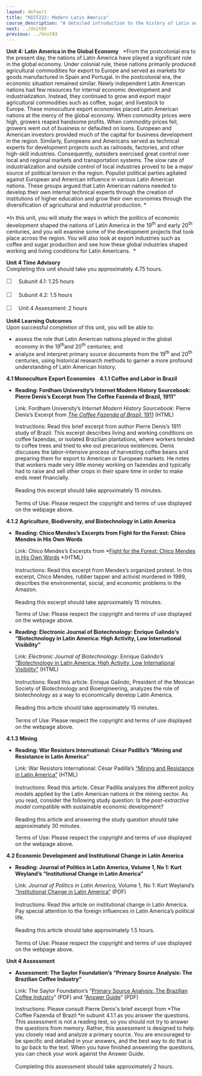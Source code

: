 ```yaml
---
layout: default
title: "HIST222: Modern Latin America"
course_description: "A detailed introduction to the history of Latin and South America from the 19th century to the present. Analyzes the region's independence movements and the creation of its modern nation-states."
next: ../Unit05
previous: ../Unit03
---
```

**Unit 4: Latin America in the Global Economy** <span id="4"></span> 
*From the postcolonial era to the present day, the nations of Latin
America have played a significant role in the global economy. Under
colonial rule, these nations primarily produced agricultural commodities
for export to Europe and served as markets for goods manufactured in
Spain and Portugal. In the postcolonial era, the economic situation
remained similar. Newly independent Latin American nations had few
resources for internal economic development and
industrialization. Instead, they continued to grow and export major
agricultural commodities such as coffee, sugar, and livestock to
Europe. These monoculture export economies placed Latin American nations
at the mercy of the global economy. When commodity prices were high,
growers reaped handsome profits. When commodity prices fell, growers
went out of business or defaulted on loans. European and American
investors provided much of the capital for business development in the
region. Similarly, Europeans and Americans served as technical experts
for development projects such as railroads, factories, and other
high-skill industries. Consequently, outsiders exercised great control
over local and regional markets and transportation systems. The slow
rate of industrialization and outside control of local industries proved
to be a major source of political tension in the region. Populist
political parties agitated against European and American influence in
various Latin American nations. These groups argued that Latin American
nations needed to develop their own internal technical experts through
the creation of institutions of higher education and grow their own
economies through the diversification of agricultural and industrial
production. *  
    
 *In this unit, you will study the ways in which the politics of
economic development shaped the nations of Latin America in the
19<sup>th</sup> and early 20<sup>th</sup> centuries, and you will
examine some of the development projects that took place across the
region. You will also look at export industries such as coffee and sugar
production and see how these global industries shaped working and living
conditions for Latin Americans.  *

**Unit 4 Time Advisory**  
Completing this unit should take you approximately 4.75 hours.  
  
 <span
style="color: rgb(85, 85, 85); font-family: 'Myriad Pro', 'Gill Sans', 'Gill Sans MT', Calibri, sans-serif; font-size: 16.363636016845703px; line-height: 21.81818199157715px;">☐
   </span>Subunit 4.1: 1.25 hours  
  
 <span
style="color: rgb(85, 85, 85); font-family: 'Myriad Pro', 'Gill Sans', 'Gill Sans MT', Calibri, sans-serif; font-size: 16.363636016845703px; line-height: 21.81818199157715px;">☐
   </span>Subunit 4.2: 1.5 hours  
  
 <span
style="color: rgb(85, 85, 85); font-family: 'Myriad Pro', 'Gill Sans', 'Gill Sans MT', Calibri, sans-serif; font-size: 16.363636016845703px; line-height: 21.81818199157715px;">☐
   </span>Unit 4 Assessment: 2 hours

**Unit4 Learning Outcomes**  
Upon successful completion of this unit, you will be able to:
-   assess the role that Latin American nations played in the global
    economy in the 19<sup>th</sup>and 20<sup>th</sup> centuries; and
-   analyze and interpret primary source documents from the
    19<sup>th</sup> and 20<sup>th</sup> centuries, using historical
    research methods to garner a more profound understanding of Latin
    American history.

**4.1 Monoculture Export Economies** <span id="4.1"></span> 
**4.1.1 Coffee and Labor in Brazil** <span id="4.1.1"></span> 
-   **Reading: Fordham University’s Internet Modern History Sourcebook:
    Pierre Denis’s Excerpt from The Coffee Fazenda of Brazil, 1911”**

    Link: Fordham University’s *Internet Modern History Sourcebook*:
    Pierre Denis’s Excerpt from [*The Coffee Fazenda of Brazil*,
    1911](http://www.fordham.edu/halsall/mod/1911denis-brazil.html) (HTML)  
      
     Instructions: Read this brief excerpt from author Pierre Denis’s
    1911 study of Brazil. This excerpt describes living and working
    conditions on coffee fazendas, or isolated Brazilian plantations,
    where workers tended to coffee trees and tried to eke out precarious
    existences. Denis discusses the labor-intensive process of
    harvesting coffee beans and preparing them for export to American or
    European markets. He notes that workers made very little money
    working on fazendas and typically had to raise and sell other crops
    in their spare time in order to make ends meet financially.    
        
     Reading this excerpt should take approximately 15 minutes.  
        
     Terms of Use: Please respect the copyright and terms of use
    displayed on the webpage above.

**4.1.2 Agriculture, Biodiversity, and Biotechnology in Latin America**
<span id="4.1.2"></span> 
-   **Reading: Chico Mendes’s Excerpts from Fight for the Forest: Chico
    Mendes in His Own Words**

    Link: Chico Mendes’s Excerpts from *[Fight for the Forest: Chico
    Mendes in His Own
    Words](http://faculty.chass.ncsu.edu/slatta/hi216/documents/mendes.htm) *(HTML)  
        
     Instructions: Read this excerpt from Mendes’s organized protest. In
    this excerpt, Chico Mendes, rubber tapper and activist murdered in
    1989, describes the environmental, social, and economic problems in
    the Amazon.   
        
     Reading this excerpt should take approximately 15 minutes.  
      
     Terms of Use: Please respect the copyright and terms of use
    displayed on the webpage above.

-   **Reading: Electronic Journal of Biotechnology: Enrique Galindo's
    “Biotechnology in Latin America: High Activity, Low International
    Visibility”**

    Link: *Electronic Journal of Biotechnology*: Enrique Galindo’s
    [“Biotechnology in Latin America: High Activity, Low International
    Visibility”](http://www.ejbiotechnology.info/index.php/ejbiotechnology/article/view/1098/1480) (HTML)  
        
     Instructions: Read this article. Enrique Galindo, President of the
    Mexican Society of Biotechnology and Bioengineering, analyzes the
    role of biotechnology as a way to economically develop Latin
    America.  
        
     Reading this article should take approximately 15 minutes.  
        
     Terms of Use: Please respect the copyright and terms of use
    displayed on the webpage above.

**4.1.3 Mining** <span id="4.1.3"></span> 
-   **Reading: War Resistors International: César Padilla’s “Mining and
    Resistance in Latin America”**

    Link: War Resistors International: César Padilla’s [“Mining and
    Resistance in Latin
    America”](http://www.wri-irg.org/node/14474) (HTML)  
        
     Instructions: Read this article. César Padilla analyzes the
    different policy models applied by the Latin American nations in the
    mining sector. As you read, consider the following study question:
    Is the *post-extractive model* compatible with sustainable economic
    development?  
        
     Reading this article and answering the study question should take
    approximately 30 minutes.  
      
     Terms of Use: Please respect the copyright and terms of use
    displayed on the webpage above.

**4.2 Economic Development and Institutional Change in Latin America**
<span id="4.2"></span> 
-   **Reading: Journal of Politics in Latin America, Volume 1, No 1:
    Kurt Weyland’s “Institutional Change in Latin America”**

    Link: *Journal of Politics in Latin America,* Volume 1, No 1: Kurt
    Weyland’s [“Institutional Change in Latin
    America”](http://journals.sub.uni-hamburg.de/giga/jpla/article/view/21/21) (PDF)  
        
     Instructions: Read this article on institutional change in Latin
    America. Pay special attention to the foreign influences in Latin
    America’s political life.  
        
     Reading this article should take approximately 1.5 hours.  
        
     Terms of Use: Please respect the copyright and terms of use
    displayed on the webpage above.

**Unit 4 Assessment** <span id="4.3"></span> 
-   **Assessment: The Saylor Foundation’s “Primary Source Analysis: The
    Brazilian Coffee Industry”**

    Link: The Saylor Foundation’s “[Primary Source Analysis: The
    Brazilian Coffee
    Industry](http://www.saylor.org/site/wp-content/uploads/2012/06/HIST-222-Assessment-4.FINAL_.pdf)”
    (PDF) and “[Answer
    Guide](http://www.saylor.org/site/wp-content/uploads/2012/06/HIST-222-Assessment-4-Answer-Guide.FINAL_.pdf)”
    (PDF)  
      
     Instructions: Please consult Pierre Denis's brief excerpt from *The
    Coffee Fazenda of Brazil *in subunit 4.1.1 as you answer the
    questions. This assessment is not a reading test, so you should not
    try to answer the questions from memory. Rather, this assessment is
    designed to help you closely read and analyze a primary source. You
    are encouraged to be specific and detailed in your answers, and the
    best way to do that is to go back to the text. When you have
    finished answering the questions, you can check your work against
    the Answer Guide.   
        
     Completing this assessment should take approximately 2 hours.


